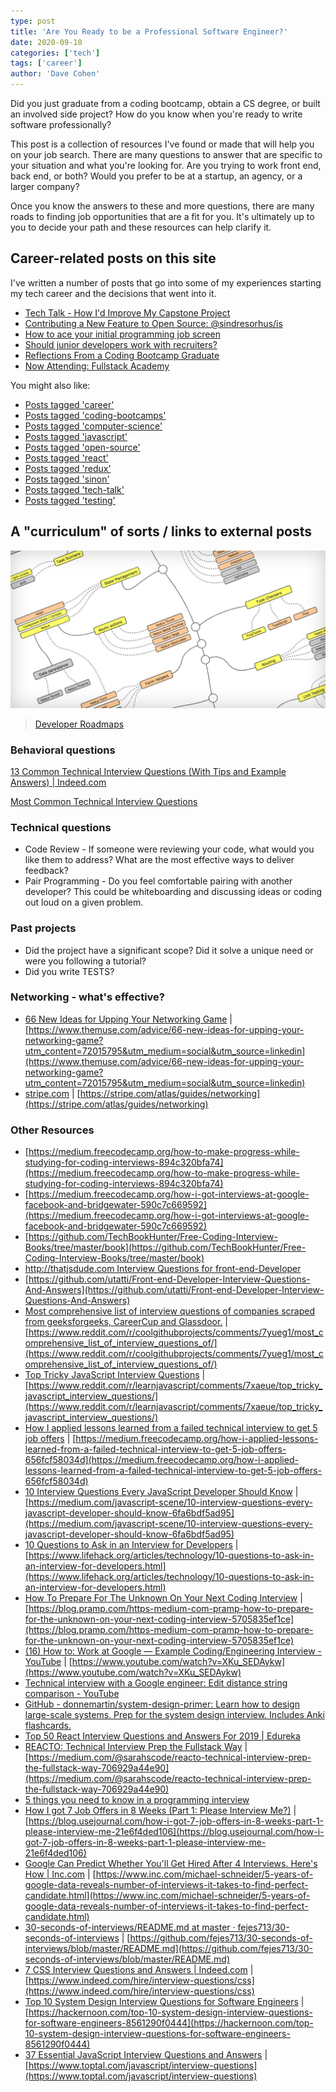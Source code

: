 ```yaml
---
type: post
title: 'Are You Ready to be a Professional Software Engineer?'
date: 2020-09-10
categories: ['tech']
tags: ['career']
author: 'Dave Cohen'
---
```


Did you just graduate from a coding bootcamp, obtain a CS degree, or built an involved side project? How do you know when you're ready to write software professionally?

This post is a collection of resources I've found or made that will help you on your job search. There are many questions to answer that are specific to your situation and what you're looking for. Are you trying to work front end, back end, or both? Would you prefer to be at a startup, an agency, or a larger company?

Once you know the answers to these and more questions, there are many roads to finding job opportunities that are a fit for you. It's ultimately up to you to decide your path and these resources can help clarify it.

## Career-related posts on this site

I've written a number of posts that go into some of my experiences starting my tech career and the decisions that went into it.

- [Tech Talk - How I'd Improve My Capstone Project](/tech-talk-improving-capstone-project/)
- [Contributing a New Feature to Open Source: @sindresorhus/is](/contributing-to-open-source-is-type-checking/)
- [How to ace your initial programming job screen](/prepare-for-initial-screens/)
- [Should junior developers work with recruiters?](/recruiters-and-junior-devs/)
- [Reflections From a Coding Bootcamp Graduate](/reflections-coding-bootcamp/)
- [Now Attending: Fullstack Academy](/now-attending-fullstack/)

You might also like:

- [Posts tagged 'career'](/tags/career/)
- [Posts tagged 'coding-bootcamps'](/tags/coding-bootcamps/)
- [Posts tagged 'computer-science'](/tags/computer-science/)
- [Posts tagged 'javascript'](/tags/javascript/)
- [Posts tagged 'open-source'](/tags/open-source/)
- [Posts tagged 'react'](/tags/react/)
- [Posts tagged 'redux'](/tags/redux/)
- [Posts tagged 'sinon'](/tags/sinon/)
- [Posts tagged 'tech-talk'](/tags/tech-talk/)
- [Posts tagged 'testing'](/tags/testing/)

## A "curriculum" of sorts / links to external posts

[![front-end-roadmap.jpg](front-end-roadmap.jpg)](https://roadmap.sh/)

> [Developer Roadmaps](https://roadmap.sh/)

### Behavioral questions

[13 Common Technical Interview Questions (With Tips and Example Answers) | Indeed.com](https://www.indeed.com/career-advice/interviewing/common-technical-interview-questions-and-answers)

[Most Common Technical Interview Questions](https://www.thebalancecareers.com/top-technical-interview-questions-2061227)

### Technical questions

- Code Review - If someone were reviewing your code, what would you like them to address? What are the most effective ways to deliver feedback?
- Pair Programming - Do you feel comfortable pairing with another developer? This could be whiteboarding and discussing ideas or coding out loud on a given problem.

### Past projects

- Did the project have a significant scope? Did it solve a unique need or were you following a tutorial?
- Did you write TESTS?

### Networking - what's effective?

- [66 New Ideas for Upping Your Networking Game](https://www.themuse.com/advice/66-new-ideas-for-upping-your-networking-game?utm_content=72015795&utm_medium=social&utm_source=linkedin) | [https://www.themuse.com/advice/66-new-ideas-for-upping-your-networking-game?utm_content=72015795&utm_medium=social&utm_source=linkedin](https://www.themuse.com/advice/66-new-ideas-for-upping-your-networking-game?utm_content=72015795&utm_medium=social&utm_source=linkedin)
- [stripe.com](https://stripe.com/atlas/guides/networking) | [https://stripe.com/atlas/guides/networking](https://stripe.com/atlas/guides/networking)

### Other Resources

- [https://medium.freecodecamp.org/how-to-make-progress-while-studying-for-coding-interviews-894c320bfa74](https://medium.freecodecamp.org/how-to-make-progress-while-studying-for-coding-interviews-894c320bfa74)
- [https://medium.freecodecamp.org/how-i-got-interviews-at-google-facebook-and-bridgewater-590c7c669592](https://medium.freecodecamp.org/how-i-got-interviews-at-google-facebook-and-bridgewater-590c7c669592)
- [https://github.com/TechBookHunter/Free-Coding-Interview-Books/tree/master/book](https://github.com/TechBookHunter/Free-Coding-Interview-Books/tree/master/book)
- [http://thatjsdude.com Interview Questions
  for front-end-Developer](http://thatjsdude.com/interview/index.html)
- [https://github.com/utatti/Front-end-Developer-Interview-Questions-And-Answers](https://github.com/utatti/Front-end-Developer-Interview-Questions-And-Answers)
- [Most comprehensive list of interview questions of companies scraped from geeksforgeeks, CareerCup and Glassdoor.](https://www.reddit.com/r/coolgithubprojects/comments/7yueg1/most_comprehensive_list_of_interview_questions_of/) | [https://www.reddit.com/r/coolgithubprojects/comments/7yueg1/most_comprehensive_list_of_interview_questions_of/](https://www.reddit.com/r/coolgithubprojects/comments/7yueg1/most_comprehensive_list_of_interview_questions_of/)
- [Top Tricky JavaScript Interview Questions](https://www.reddit.com/r/learnjavascript/comments/7xaeue/top_tricky_javascript_interview_questions/) | [https://www.reddit.com/r/learnjavascript/comments/7xaeue/top_tricky_javascript_interview_questions/](https://www.reddit.com/r/learnjavascript/comments/7xaeue/top_tricky_javascript_interview_questions/)
- [How I applied lessons learned from a failed technical interview to get 5 job offers](https://medium.freecodecamp.org/how-i-applied-lessons-learned-from-a-failed-technical-interview-to-get-5-job-offers-656fcf58034d) | [https://medium.freecodecamp.org/how-i-applied-lessons-learned-from-a-failed-technical-interview-to-get-5-job-offers-656fcf58034d](https://medium.freecodecamp.org/how-i-applied-lessons-learned-from-a-failed-technical-interview-to-get-5-job-offers-656fcf58034d)
- [10 Interview Questions Every JavaScript Developer Should Know](https://medium.com/javascript-scene/10-interview-questions-every-javascript-developer-should-know-6fa6bdf5ad95) | [https://medium.com/javascript-scene/10-interview-questions-every-javascript-developer-should-know-6fa6bdf5ad95](https://medium.com/javascript-scene/10-interview-questions-every-javascript-developer-should-know-6fa6bdf5ad95)
- [10 Questions to Ask in an Interview for Developers](https://www.lifehack.org/articles/technology/10-questions-to-ask-in-an-interview-for-developers.html) | [https://www.lifehack.org/articles/technology/10-questions-to-ask-in-an-interview-for-developers.html](https://www.lifehack.org/articles/technology/10-questions-to-ask-in-an-interview-for-developers.html)
- [How To Prepare For The Unknown On Your Next Coding Interview](https://blog.pramp.com/https-medium-com-pramp-how-to-prepare-for-the-unknown-on-your-next-coding-interview-5705835ef1ce) | [https://blog.pramp.com/https-medium-com-pramp-how-to-prepare-for-the-unknown-on-your-next-coding-interview-5705835ef1ce](https://blog.pramp.com/https-medium-com-pramp-how-to-prepare-for-the-unknown-on-your-next-coding-interview-5705835ef1ce)
- [(16) How to: Work at Google — Example Coding/Engineering Interview - YouTube](https://www.youtube.com/watch?v=XKu_SEDAykw) | [https://www.youtube.com/watch?v=XKu_SEDAykw](https://www.youtube.com/watch?v=XKu_SEDAykw)
- [Technical interview with a Google engineer: Edit distance string comparison - YouTube](https://www.youtube.com/watch?v=wyu6VRmtCmE)
- [GitHub - donnemartin/system-design-primer: Learn how to design large-scale systems. Prep for the system design interview. Includes Anki flashcards.](https://github.com/donnemartin/system-design-primer)
- [Top 50 React Interview Questions and Answers For 2019 | Edureka](https://www.edureka.co/blog/interview-questions/react-interview-questions/)
- [REACTO: Technical Interview Prep the Fullstack Way](https://medium.com/@sarahscode/reacto-technical-interview-prep-the-fullstack-way-706929a44e90) | [https://medium.com/@sarahscode/reacto-technical-interview-prep-the-fullstack-way-706929a44e90](https://medium.com/@sarahscode/reacto-technical-interview-prep-the-fullstack-way-706929a44e90)
- [5 things you need to know in a programming interview](https://medium.freecodecamp.org/the-most-important-things-you-need-to-know-for-a-programming-interview-3429ac2454b)
- [How I got 7 Job Offers in 8 Weeks (Part 1: Please Interview Me?)](https://blog.usejournal.com/how-i-got-7-job-offers-in-8-weeks-part-1-please-interview-me-21e6f4ded106) | [https://blog.usejournal.com/how-i-got-7-job-offers-in-8-weeks-part-1-please-interview-me-21e6f4ded106](https://blog.usejournal.com/how-i-got-7-job-offers-in-8-weeks-part-1-please-interview-me-21e6f4ded106)
- [Google Can Predict Whether You'll Get Hired After 4 Interviews. Here's How | Inc.com](https://www.inc.com/michael-schneider/5-years-of-google-data-reveals-number-of-interviews-it-takes-to-find-perfect-candidate.html) | [https://www.inc.com/michael-schneider/5-years-of-google-data-reveals-number-of-interviews-it-takes-to-find-perfect-candidate.html](https://www.inc.com/michael-schneider/5-years-of-google-data-reveals-number-of-interviews-it-takes-to-find-perfect-candidate.html)
- [30-seconds-of-interviews/README.md at master · fejes713/30-seconds-of-interviews](https://github.com/fejes713/30-seconds-of-interviews/blob/master/README.md) | [https://github.com/fejes713/30-seconds-of-interviews/blob/master/README.md](https://github.com/fejes713/30-seconds-of-interviews/blob/master/README.md)
- [7 CSS Interview Questions and Answers | Indeed.com](https://www.indeed.com/hire/interview-questions/css) | [https://www.indeed.com/hire/interview-questions/css](https://www.indeed.com/hire/interview-questions/css)
- [Top 10 System Design Interview Questions for Software Engineers](https://hackernoon.com/top-10-system-design-interview-questions-for-software-engineers-8561290f0444) | [https://hackernoon.com/top-10-system-design-interview-questions-for-software-engineers-8561290f0444](https://hackernoon.com/top-10-system-design-interview-questions-for-software-engineers-8561290f0444)
- [37 Essential JavaScript Interview Questions and Answers](https://www.toptal.com/javascript/interview-questions) | [https://www.toptal.com/javascript/interview-questions](https://www.toptal.com/javascript/interview-questions)
